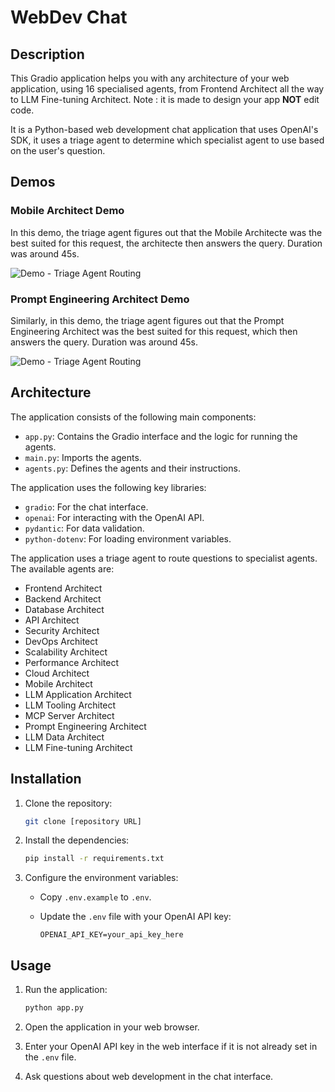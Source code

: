 # WebDev Chat

## Description

This Gradio application helps you with any architecture of your web application, using 16 specialised agents, from Frontend Architect all the way to LLM Fine-tuning Architect. Note : it is made to design your app **NOT** edit code.

It is a Python-based web development chat application that uses OpenAI's SDK, it uses a triage agent to determine which specialist agent to use based on the user's question.

## Demos

### Mobile Architect Demo

In this demo, the triage agent figures out that the Mobile Architecte was the best suited for this request, the architecte then answers the query. Duration was around 45s.

![Demo - Triage Agent Routing](assets/demo-webdevchat-mobile-resized.gif)

### Prompt Engineering Architect Demo

Similarly, in this demo, the triage agent figures out that the Prompt Engineering Architect was the best suited for this request, which then answers the query. Duration was around 45s.

![Demo - Triage Agent Routing](assets/demo-webdevchat-prompt-resized.gif)

## Architecture

The application consists of the following main components:

*   `app.py`: Contains the Gradio interface and the logic for running the agents.
*   `main.py`: Imports the agents.
*   `agents.py`: Defines the agents and their instructions.

The application uses the following key libraries:

*   `gradio`: For the chat interface.
*   `openai`: For interacting with the OpenAI API.
*   `pydantic`: For data validation.
*   `python-dotenv`: For loading environment variables.

The application uses a triage agent to route questions to specialist agents. The available agents are:

*   Frontend Architect
*   Backend Architect
*   Database Architect
*   API Architect
*   Security Architect
*   DevOps Architect
*   Scalability Architect
*   Performance Architect
*   Cloud Architect
*   Mobile Architect
*   LLM Application Architect
*   LLM Tooling Architect
*   MCP Server Architect
*   Prompt Engineering Architect
*   LLM Data Architect
*   LLM Fine-tuning Architect

## Installation

1.  Clone the repository:

    ```bash
    git clone [repository URL]
    ```
2.  Install the dependencies:

    ```bash
    pip install -r requirements.txt
    ```
3.  Configure the environment variables:

    *   Copy `.env.example` to `.env`.
    *   Update the `.env` file with your OpenAI API key:

        ```
        OPENAI_API_KEY=your_api_key_here
        ```

## Usage

1.  Run the application:

    ```bash
    python app.py
    ```
2.  Open the application in your web browser.
3.  Enter your OpenAI API key in the web interface if it is not already set in the `.env` file.
4.  Ask questions about web development in the chat interface.

